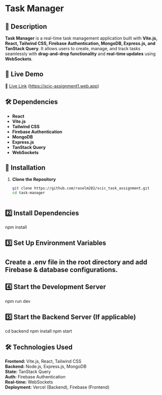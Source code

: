 # Task Manager  

## 🔹 Description  
**Task Manager** is a real-time task management application built with **Vite.js, React, Tailwind CSS, Firebase Authentication, MongoDB, Express.js, and TanStack Query**. It allows users to create, manage, and track tasks seamlessly with **drag-and-drop functionality** and **real-time updates** using **WebSockets**.  

## 🔗 Live Demo  
🔗 [Live Link](#) (https://scic-assignment1.web.app)  

## 🛠️ Dependencies  
- **React**  
- **Vite.js**  
- **Tailwind CSS**  
- **Firebase Authentication**  
- **MongoDB**  
- **Express.js**  
- **TanStack Query**  
- **WebSockets**  

## 🚀 Installation  

1. **Clone the Repository**  
   ```sh
   git clone https://github.com/raselm282/scic_task_assignment.git
   cd task-manager



## 2️⃣ Install Dependencies
npm install

## 3️⃣ Set Up Environment Variables
## Create a .env file in the root directory and add Firebase & database configurations.

## 4️⃣ Start the Development Server
npm run dev

## 5️⃣ Start the Backend Server (If applicable)
cd backend
npm install
npm start


## 🛠️ Technologies Used

**Frontend:**   Vite.js, React, Tailwind CSS  
**Backend:**    Node.js, Express.js, MongoDB  
**State:**      TanStack Query  
**Auth:**       Firebase Authentication  
**Real-time:**  WebSockets  
**Deployment:** Vercel (Backend), Firebase (Frontend)  